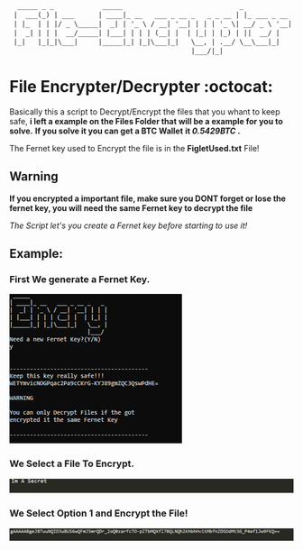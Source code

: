 ```
  _____ _ _            _____                             _
 |  ___(_) | ___      | ____|_ __   ___ _ __ _   _ _ __ | |_ ___ _ __
 | |_  | | |/ _ \_____|  _| | '_ \ / __| '__| | | | '_ \| __/ _ \ '__|
 |  _| | | |  __/_____| |___| | | | (__| |  | |_| | |_) | ||  __/ |
 |_|   |_|_|\___|     |_____|_| |_|\___|_|   \__, | .__/ \__\___|_|
                                             |___/|_|
```

# File Encrypter/Decrypter :octocat:

Basically this a script to Decrypt/Encrypt the files that you whant to keep safe, **i left a example on the Files Folder that will be a example for you to solve.**
**If you solve it you can get a BTC Wallet** **it *0.5429BTC* .**

The Fernet key used to Encrypt the file is in the **FigletUsed.txt** File!

## Warning

**If you encrypted a important file, make sure you DONT forget or lose the fernet key, you will need the same Fernet key to decrypt the file**

*The Script let's you create a Fernet key before starting to use it!*

## Example:

### First We generate a Fernet Key.

![Fernet](Img/fernet.PNG)

### We Select a File To Encrypt.

![Before](Img/Before.PNG)

### We Select Option 1 and Encrypt the File!

![After](Img/After.PNG)
